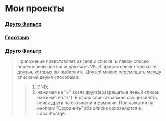 # Мои проекты

 ### [Друго Фильтр](https://ilyatag.github.io/PrVkFriendsFilter)
 
 ### [Геоотзыв](https://ilyatag.github.io/PrYaMap/)


### Друго Фильтр
>Приложение предстовляет из себя 2 списка. 
>В левом списке перечислены все ваши друзья из VK. 
>В правом списке только те друзья, которых вы выбираите. 
>Друзей можно перемещать между списками двумя способами:
 >>1. DND;
 >>2. нажимая на "+" возле друга(возвращать в левый список нажимая на "x").
>В обоих списках можно осущетсвлять поиск друга по его имени и фамилии.
>При нажатии на кнопоку "Сохранить" оба списка сохраняются в LocalStorage.
